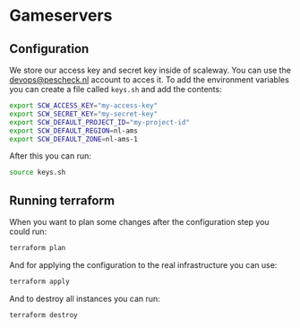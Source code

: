 # Gameservers

## Configuration

We store our access key and secret key inside of scaleway. You can use the devops@pescheck.nl account to acces it. To add the environment variables you can create a file called `keys.sh` and add the contents:

```bash
export SCW_ACCESS_KEY="my-access-key"
export SCW_SECRET_KEY="my-secret-key"
export SCW_DEFAULT_PROJECT_ID="my-project-id"
export SCW_DEFAULT_REGION=nl-ams
export SCW_DEFAULT_ZONE=nl-ams-1
```

After this you can run:

```bash
source keys.sh
```

## Running terraform

When you want to plan some changes after the configuration step you could run:

```bash
terraform plan
```

And for applying the configuration to the real infrastructure you can use:

```bash
terraform apply
```

And to destroy all instances you can run:


```bash
terraform destroy
```

